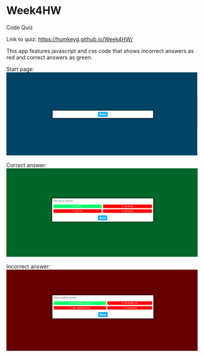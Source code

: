 # Week4HW
Code Quiz

Link to quiz: https://humkeyg.github.io/Week4HW/

This app features javascript and css code that shows incorrect answers as red and correct answers as green.

Start page:
![Start page](./Assets/startPage.PNG)

Correct answer:
![Correct answer](./Assets/correct.PNG)

Incorrect answer:
![Incorrect answer](./Assets/incorrect.PNG)